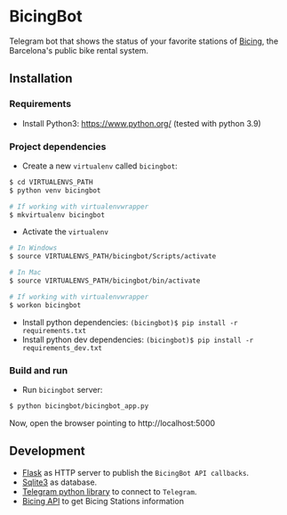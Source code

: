 # BicingBot

Telegram bot that shows the status of your favorite stations of [Bicing](https://www.bicing.cat/), the Barcelona's public bike rental system.

## Installation

### Requirements

* Install Python3: https://www.python.org/ (tested with python 3.9)
### Project dependencies

* Create a new `virtualenv` called `bicingbot`:

```sh
$ cd VIRTUALENVS_PATH
$ python venv bicingbot
```

```sh
# If working with virtualenvwrapper
$ mkvirtualenv bicingbot
```

* Activate the `virtualenv`

```sh
# In Windows
$ source VIRTUALENVS_PATH/bicingbot/Scripts/activate
```

```sh
# In Mac
$ source VIRTUALENVS_PATH/bicingbot/bin/activate
```

```sh
# If working with virtualenvwrapper
$ workon bicingbot
```

* Install python dependencies: `(bicingbot)$ pip install -r requirements.txt`
* Install python dev dependencies: `(bicingbot)$ pip install -r requirements_dev.txt`

### Build and run


* Run `bicingbot` server:

```sh
$ python bicingbot/bicingbot_app.py
```

Now, open the browser pointing to http://localhost:5000

## Development

* [Flask](https://pypi.org/project/Flask/2.0.2/) as HTTP server to publish the `BicingBot API callbacks`.
* [Sqlite3](https://docs.python.org/3/library/sqlite3.html) as database.
* [Telegram python library](https://github.com/python-telegram-bot/python-telegram-bot) to connect to `Telegram`.
* [Bicing API](https://www.bicing.barcelona/get-stations) to get Bicing Stations information

